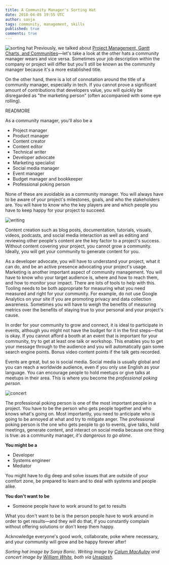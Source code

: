 ```yaml
---
title: A Community Manager's Sorting Hat
date: 2018-04-05 19:55 UTC
author: sanja
tags: community, management, skills
published: true
comments: true
---
```


![sorting hat](blog/sortinghat.png) Previously, we talked about [Project Management, Gantt Charts, and Communities](https://community.redhat.com/blog/2018/03/project-management-in-communities/)&mdash;let's take a look at the other hats a community manager wears and vice versa. Sometimes your job description within the company or project will differ but you'll still be known as the community manager because it's a more established title.

On the other hand, there is a lot of connotation around the title of a community manager, especially in tech. If you cannot prove a significant amount of contributions that developers value, you will quickly be disregarded as "the marketing person" (often accompanied with some eye rolling).

READMORE

As a community manager, you'll also be a

  * Project manager<br>
  * Product manager<br>
  * Content creator<br>
  * Content editor<br>
  * Technical writer<br>
  * Developer advocate<br>
  * Marketing specialist<br>
  * Social media manager<br>
  * Event manager<br>
  * Budget manager and bookkeeper<br>
  * Professional poking person

None of these are avoidable as a community manager. You will always have to be aware of your project's milestones, goals, and who the stakeholders are. You will have to know who the key players are and which people you have to keep happy for your project to succeed.

![writing](blog/calum-macaulay-60673-unsplash.jpg)

Content creation such as blog posts, documentation, tutorials, visuals, videos, podcasts, and social media interaction as well as editing and reviewing other people's content are the key factor to a project's success. Without content covering your project, you cannot grow a community. Ideally, you will get your community to generate content for you.

As a developer advocate, you will have to understand your project, what it can do, and be an active presence advocating your project's usage. Marketing is another important aspect of community management. You will have to know who your target audience is, where and how to reach them, and how to monitor your impact. There are lots of tools to help with this. Tooling needs to be both appropriate for measuring what you need measured and right for your community.  For example, do not use Google Analytics on your site if you are promoting privacy and data collection awareness. Sometimes you will have to weigh the benefits of measuring metrics over the benefits of staying true to your personal and your project's cause.

In order for your community to grow and connect, it is ideal to participate in events, although you might not have the budget for it in the first steps&mdash;that is okay. If you cannot afford a booth at an event that is important for your community, try to get at least one talk or workshop. This enables you to get your message through to the audience and you will automatically gain some search engine points. Bonus video content points if the talk gets recorded.

Events are great, but so is social media. Social media is usually global and you can reach a worldwide audience, even if you only use English as your language. You can encourage people to hold meetups or give talks at meetups in their area. This is where you become the *professional poking person*.

![concert](blog/william-white-34988-unsplash.jpg)

The professional poking person is one of the most important people in a project. You have to be the person who gets people together and who knows what's going on. Most importantly, you need to anticipate who is going to be annoyed at what and try to mitigate anger. The professional poking person is the one who gets people to go to events, give talks, hold meetings, generate content, and interact on social media because one thing is true: as a community manager, *it's dangerous to go alone*.

**You might be a**

  * Developer<br>
  * Systems engineer<br>
  * Mediator

You might have to dig deep and solve issues that are outside of your comfort zone, be prepared to learn and to deal with systems and people alike.

**You don't want to be**

  * Someone people have to work around to get to results

What you don't want to be is the person people have to work around in order to get results&mdash;and they *will* do that, if you constantly complain without offering solutions or don't keep them happy.

Acknowledge everyone's good work, collaborate, poke where necessary, and your community will grow and be happy forever after!

*Sorting hat image by Sanja Bonic. Writing image by [Calum MacAulay](https://unsplash.com/photos/CxYHfBkC0vs?utm_source=unsplash&utm_medium=referral&utm_content=creditCopyText) and concert image by [William White](https://unsplash.com/photos/TZCppMjaOHU?utm_source=unsplash&utm_medium=referral&utm_content=creditCopyText), both via [Unsplash](https://unsplash.com/license).*
